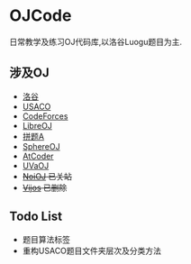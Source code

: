 # OJCode

日常教学及练习OJ代码库,以洛谷Luogu题目为主.

## 涉及OJ

- [洛谷](https://www.luogu.com.cn/)
- [USACO](http://usaco.org/)
- [CodeForces](https://codeforces.com/)
- [LibreOJ](https://loj.ac/)
- [拼题A](https://pintia.cn/)
- [SphereOJ](https://www.spoj.com/)
- [AtCoder](https://atcoder.jp/)
- [UVaOJ](https://onlinejudge.org/)
- ~~[NoiOJ](http://oj.noi.cn/) 已关站~~
- ~~[Vijos](https://vijos.org/) 已删除~~

## Todo List

- 题目算法标签
- 重构USACO题目文件夹层次及分类方法
